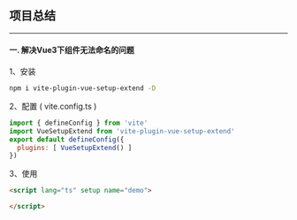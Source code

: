 ## 项目总结

---

#### 一. 解决Vue3下组件无法命名的问题

1、安装

```bash
npm i vite-plugin-vue-setup-extend -D
```

2、配置 ( vite.config.ts )

```js
import { defineConfig } from 'vite'
import VueSetupExtend from 'vite-plugin-vue-setup-extend'
export default defineConfig({
  plugins: [ VueSetupExtend() ]
})
```

3、使用

```html
<script lang="ts" setup name="demo">

</script>
```
